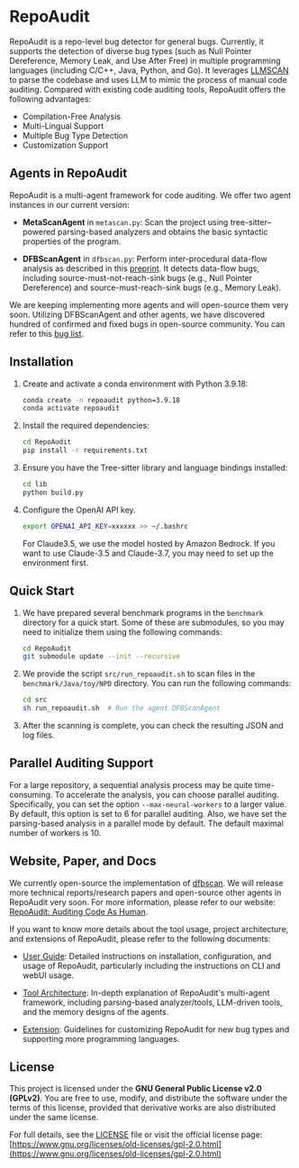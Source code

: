 # RepoAudit

RepoAudit is a repo-level bug detector for general bugs. Currently, it supports the detection of diverse bug types (such as Null Pointer Dereference, Memory Leak, and Use After Free) in multiple programming languages (including C/C++, Java, Python, and Go). It leverages [LLMSCAN](https://github.com/PurCL/LLMSCAN) to parse the codebase and uses LLM to mimic the process of manual code auditing. Compared with existing code auditing tools, RepoAudit offers the following advantages:

- Compilation-Free Analysis
- Multi-Lingual Support
- Multiple Bug Type Detection
- Customization Support

## Agents in RepoAudit

RepoAudit is a multi-agent framework for code auditing. We offer two agent instances in our current version:

- **MetaScanAgent** in `metascan.py`: Scan the project using tree-sitter–powered parsing-based analyzers and obtains the basic syntactic properties of the program.

- **DFBScanAgent** in `dfbscan.py`: Perform inter-procedural data-flow analysis as described in this [preprint](https://arxiv.org/abs/2501.18160). It detects data-flow bugs, including source-must-not-reach-sink bugs (e.g., Null Pointer Dereference) and source-must-reach-sink bugs (e.g., Memory Leak).

We are keeping implementing more agents and will open-source them very soon. Utilizing DFBScanAgent and other agents, we have discovered hundred of confirmed and fixed bugs in open-source community. You can refer to this [bug list](https://repoaudit-home.github.io/bugreports.html).

## Installation

1. Create and activate a conda environment with Python 3.9.18:

   ```sh
   conda create -n repoaudit python=3.9.18
   conda activate repoaudit
   ```

2. Install the required dependencies:

   ```sh
   cd RepoAudit
   pip install -r requirements.txt
   ```

3. Ensure you have the Tree-sitter library and language bindings installed:

   ```sh
   cd lib
   python build.py
   ```

4. Configure the OpenAI API key. 

   ```sh
   export OPENAI_API_KEY=xxxxxx >> ~/.bashrc
   ```

   For Claude3.5, we use the model hosted by Amazon Bedrock. If you want to use Claude-3.5 and Claude-3.7, you may need to set up the environment first.


## Quick Start

1. We have prepared several benchmark programs in the `benchmark` directory for a quick start. Some of these are submodules, so you may need to initialize them using the following commands:

   ```sh
   cd RepoAudit
   git submodule update --init --recursive
   ```

2. We provide the script `src/run_repoaudit.sh` to scan files in the `benchmark/Java/toy/NPD` directory. You can run the following commands:

   ```sh
   cd src
   sh run_repoaudit.sh  # Run the agent DFBScanAgent
   ```

3. After the scanning is complete, you can check the resulting JSON and log files.


## Parallel Auditing Support

For a large repository, a sequential analysis process may be quite time-consuming. To accelerate the analysis, you can choose parallel auditing. Specifically, you can set the option `--max-neural-workers` to a larger value. By default, this option is set to 6 for parallel auditing.
Also, we have set the parsing-based analysis in a parallel mode by default. The default maximal number of workers is 10.

## Website, Paper, and Docs

We currently open-source the implementation of [dfbscan](https://github.com/PurCL/RepoAudit). We will release more technical reports/research papers and open-source other agents in RepoAudit very soon. For more information, please refer to our website: [RepoAudit: Auditing Code As Human](https://repoaudit-home.github.io/).

If you want to know more details about the tool usage, project architecture, and extensions of RepoAudit, please refer to the following documents:

- [User Guide](docs/guide.md): Detailed instructions on installation, configuration, and usage of RepoAudit, particularly including the instructions on CLI and webUI usage.

- [Tool Architecture](docs/architecture.md): In-depth explanation of RepoAudit's multi-agent framework, including parsing-based analyzer/tools, LLM-driven tools, and the memory designs of the agents.

- [Extension](docs/extension.md): Guidelines for customizing RepoAudit for new bug types and supporting more programming languages.

## License

This project is licensed under the **GNU General Public License v2.0 (GPLv2)**.  You are free to use, modify, and distribute the software under the terms of this license, provided that derivative works are also distributed under the same license.

For full details, see the [LICENSE](LICENSE) file or visit the official license page: [https://www.gnu.org/licenses/old-licenses/gpl-2.0.html](https://www.gnu.org/licenses/old-licenses/gpl-2.0.html)